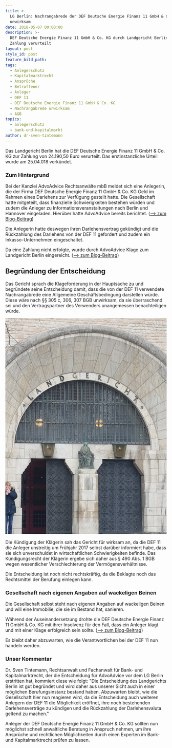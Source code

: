```yaml
---
title: >-
  LG Berlin: Nachrangabrede der DEF Deutsche Energie Finanz 11 GmbH & Co. KG
  unwirksam
date: 2018-05-07 00:00:00
description: >-
  DEF Deutsche Energie Finanz 11 GmbH & Co. KG durch Landgericht Berlin zur
  Zahlung verurteilt
layout: post
style_id: post
feature_bild_path:
tags:
  - Anlegerschutz
  - Kapitalmarktrecht
  - Ansprüche
  - Betroffener
  - Anleger
  - DEF 11
  - DEF Deutsche Energie Finanz 11 GmbH & Co. KG
  - Nachrangabrede unwirksam
  - AGB
topics:
  - anlegerschutz
  - bank-und-kapitalmarkt
author: dr-sven-tintemann
---
```


Das Landgericht Berlin hat die DEF Deutsche Energie Finanz 11 GmbH & Co. KG zur Zahlung von 24.190,50 Euro verurteilt. Das erstinstanzliche Urteil wurde am 25.04.018 verkündet.

### Zum Hintergrund

Bei der Kanzlei AdvoAdvice Rechtsanwälte mbB meldet sich eine Anlegerin, die der Firma DEF Deutsche Energie Finanz 11 GmbH & Co. KG Geld im Rahmen eines Darlehens zur Verfügung gestellt hatte. Die Gesellschaft hatte mitgeteilt, dass finanzielle Schwierigkeiten bestehen würden und zudem die Anleger zu Informationsveranstaltungen nach Berlin und Hannover eingeladen. Hierüber hatte AdvoAdvice bereits berichtet. ([–&gt; zum Blog-Beitrag](/blog/def-deutsche-energie-finanz-11-gmbh-co-kg-l%C3%A4dt-zu-au%C3%9Ferordentlichen-versammlungen-in-hannover-und-berlin/))

Die Anlegerin hatte deswegen ihren Darlehensvertrag gekündigt und die Rückzahlung des Darlehens von der DEF 11 gefordert und zudem ein Inkasso-Unternehmen eingeschaltet.

Da eine Zahlung nicht erfolgte, wurde durch AdvoAdvice Klage zum Landgericht Berlin eingereicht. ([–&gt; zum Blog-Beitrag](/blog/klage-gegen-def-11-kg-eingereicht/))

## Begründung der Entscheidung

Das Gericht sprach die Klageforderung in der Hauptsache zu und begründete seine Entscheidung damit, dass die von der DEF 11 verwendete Nachrangabrede eine Allgemeine Geschäftsbedingung darstellen würde. Diese wäre nach §§ 305 c, 306, 307 BGB unwirksam, da sie überraschend sei und den Vertragspartner des Verwenders unangemessen benachteiligen würde.

![LG Berlin Eingang](/uploads/lg-berlin---eingang-tegeler-weg-1.jpg "Eingang Landgericht Berlin")

Die Kündigung der Klägerin sah das Gericht für wirksam an, da die DEF 11 die Anleger unstreitig um Frühjahr 2017 selbst darüber informiert habe, dass sie sich unverschuldet in wirtschaftlichen Schwierigkeiten befinde. Das Kündigungsrecht der Klägerin ergebe sich daher aus § 490 Abs. 1 BGB wegen wesentlicher Verschlechterung der Vermögensverhältnisse.

Die Entscheidung ist noch nicht rechtskräftig, da die Beklagte noch das Rechtsmittel der Berufung einlegen kann.

### Gesellschaft nach eigenen Angaben auf wackeligen Beinen

Die Gesellschaft selbst steht nach eigenen Angaben auf wackeligen Beinen und will eine Immobilie, die sie im Bestand hat, sanieren.

Während der Auseinandersetzung drohte die DEF Deutsche Energie Finanz 11 GmbH & Co. KG mit ihrer Insolvenz für den Fall, dass ein Anleger klagt und mit einer Klage erfolgreich sein sollte. ([–&gt; zum Blog-Beitrag](/blog/def-11-kg-droht-mit-insolvenz-bei-klage-durch-anleger/))

Es bleibt daher abzuwarten, wie die Verantwortlichen bei der DEF 11 nun handeln werden.

### Unser Kommentar

Dr. Sven Tintemann, Rechtsanwalt und Fachanwalt für Bank- und Kapitalmarktrecht, der die Entscheidung für AdvoAdvice vor dem LG Berlin erstritten hat, kommiert diese wie folgt: "Die Entscheidung des Landgerichts Berlin ist gut begründet und wird daher aus unserer Sicht auch in einer möglichen Berufungsinstanz bestand haben. Abzuwarten bleibt, wie die Gesellschaft hier nun reagieren wird, da die Entscheidung auch weiteren Anlegern der DEF 11 die Möglichkeit eröffnet, ihre noch bestehenden Darlehensverträge zu kündigen und die Rückzahlung der Darlehensvaluta geltend zu machen."

Anleger der DEF Deutsche Energie Finanz 11 GmbH & Co. KG sollten nun möglichst schnell anwaltliche Beratung in Anspruch nehmen, um ihre Ansprüche und rechtlichen Möglichkeiten durch einen Experten im Bank- und Kapitalmarktrecht prüfen zu lassen.